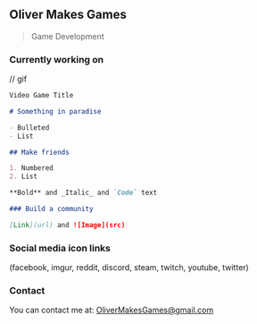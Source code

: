 ## Oliver Makes Games
> Game Development

### Currently working on

// gif

```markdown
Video Game Title

# Something in paradise

- Bulleted
- List

## Make friends

1. Numbered
2. List

**Bold** and _Italic_ and `Code` text

### Build a community

[Link](url) and ![Image](src)
```

### Social media icon links

(facebook, imgur, reddit, discord, steam, twitch, youtube, twitter)

### Contact

You can contact me at:  OliverMakesGames@gmail.com
